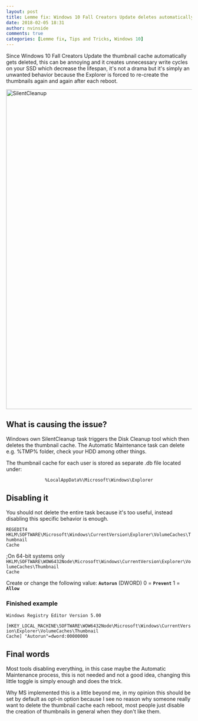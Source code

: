 ```yaml
---
layout: post
title: Lemme fix: Windows 10 Fall Creators Update deletes automatically thumbnail cache
date: 2018-02-05 18:31
author: nvinside
comments: true
categories: [Lemme fix, Tips and Tricks, Windows 10]
---
```

Since Windows 10 Fall Creators Update the thumbnail cache automatically gets deleted, this can be annoying and it creates unnecessary write cycles on your SSD which decrease the lifespan, it's not a drama but it's simply an unwanted behavior because the Explorer is forced to re-create the thumbnails again and again after each reboot.

<img class="alignnone size-full wp-image-2624" src="https://chefkochblog.files.wordpress.com/2018/02/silentcleanup.png" alt="SilentCleanup" width="1398" height="866" />

<!--more-->

<h2>What is causing the issue?</h2>

Windows own SilentCleanup task triggers the Disk Cleanup tool which then deletes the thumbnail cache. The Automatic Maintenance task can delete e.g. %TMP% folder, check your HDD among other things.

The thumbnail cache for each user is stored as separate .db file located under:

<p style="text-align:center;"><code>%LocalAppData%\Microsoft\Windows\Explorer</code></p>

<h2>Disabling it</h2>

You should not delete the entire task because it's too useful, instead disabling this specific behavior is enough.

<code>REGEDIT4
</code><code>HKLM\SOFTWARE\Microsoft\Windows\CurrentVersion\Explorer\VolumeCaches\Thumbnail Cache</code>

;On 64-bit systems only
<code>HKLM\SOFTWARE\WOW6432Node\Microsoft\Windows\CurrentVersion\Explorer\VolumeCaches\Thumbnail Cache</code>

Create or change the following value:
<strong><code>Autorun</code></strong> (DWORD)
0 = <strong><code>Prevent</code></strong>
1 = <strong><code>Allow</code></strong>

<h3>Finished example</h3>

<code>Windows Registry Editor Version 5.00</code>

<code>[HKEY_LOCAL_MACHINE\SOFTWARE\WOW6432Node\Microsoft\Windows\CurrentVersion\Explorer\VolumeCaches\Thumbnail Cache]
"Autorun"=dword:00000000</code>

<h2>Final words</h2>

Most tools disabling everything, in this case maybe the Automatic Maintenance process, this is not needed and not a good idea, changing this little toggle is simply enough and does the trick.

Why MS implemented this is a little beyond me, in my opinion this should be set by default as opt-in option because I see no reason why someone really want to delete the thumbnail cache each reboot, most people just disable the creation of thumbnails in general when they don't like them.
